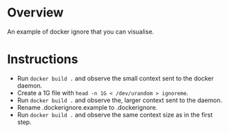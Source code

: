 # Overview
An example of docker ignore that you can visualise. 

# Instructions
* Run `docker build .` and observe the small context sent to the docker daemon.
* Create a 1G file with `head -n 1G < /dev/urandom > ignoreme`. 
* Run `docker build .` and observe the, larger context sent to the daemon.
* Rename .dockerignore.example to .dockerignore.
* Run `docker build .` and observe the same context size as in the first step. 
